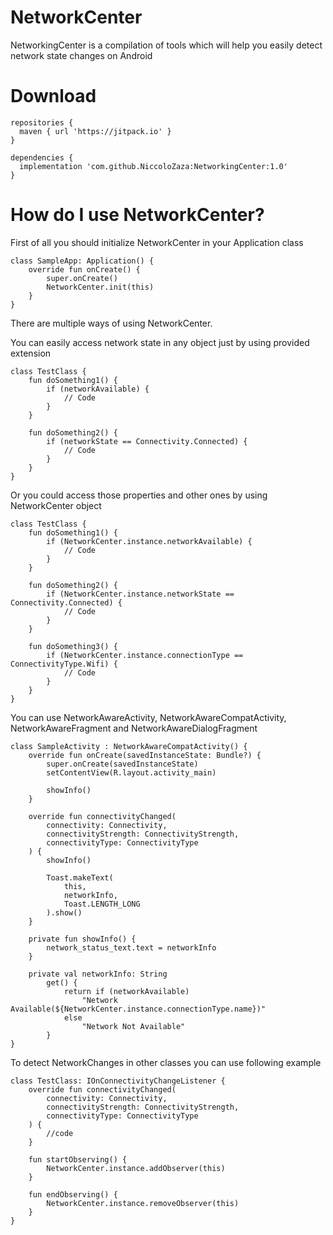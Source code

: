 # NetworkCenter
NetworkingCenter is a compilation of tools which will help you easily detect network state changes on Android

# Download
```
repositories {
  maven { url 'https://jitpack.io' }
}

dependencies {
  implementation 'com.github.NiccoloZaza:NetworkingCenter:1.0'
}
```

# How do I use NetworkCenter?
First of all you should initialize NetworkCenter in your Application class
```
class SampleApp: Application() {
    override fun onCreate() {
        super.onCreate()
        NetworkCenter.init(this)
    }
}
```


There are multiple ways of using NetworkCenter. 

You can easily access network state in any object just by using provided extension
```
class TestClass {
    fun doSomething1() {
        if (networkAvailable) {
            // Code
        }
    }

    fun doSomething2() {
        if (networkState == Connectivity.Connected) {
            // Code
        }
    }
}
```

Or you could access those properties and other ones by using NetworkCenter object

```
class TestClass {
    fun doSomething1() {
        if (NetworkCenter.instance.networkAvailable) {
            // Code
        }
    }

    fun doSomething2() {
        if (NetworkCenter.instance.networkState == Connectivity.Connected) {
            // Code
        }
    }

    fun doSomething3() {
        if (NetworkCenter.instance.connectionType == ConnectivityType.Wifi) {
            // Code
        }
    }
}
```

You can use NetworkAwareActivity, NetworkAwareCompatActivity, NetworkAwareFragment and NetworkAwareDialogFragment
```
class SampleActivity : NetworkAwareCompatActivity() {
    override fun onCreate(savedInstanceState: Bundle?) {
        super.onCreate(savedInstanceState)
        setContentView(R.layout.activity_main)

        showInfo()
    }

    override fun connectivityChanged(
        connectivity: Connectivity,
        connectivityStrength: ConnectivityStrength,
        connectivityType: ConnectivityType
    ) {
        showInfo()

        Toast.makeText(
            this,
            networkInfo,
            Toast.LENGTH_LONG
        ).show()
    }

    private fun showInfo() {
        network_status_text.text = networkInfo
    }

    private val networkInfo: String 
        get() {
            return if (networkAvailable) 
                "Network Available(${NetworkCenter.instance.connectionType.name})" 
            else 
                "Network Not Available"
        }
}
```

To detect NetworkChanges in other classes you can use following example
```
class TestClass: IOnConnectivityChangeListener {
    override fun connectivityChanged(
        connectivity: Connectivity,
        connectivityStrength: ConnectivityStrength,
        connectivityType: ConnectivityType
    ) {
        //code
    }

    fun startObserving() {
        NetworkCenter.instance.addObserver(this)
    }

    fun endObserving() {
        NetworkCenter.instance.removeObserver(this)
    }
}
```
